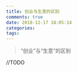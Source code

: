 ```yaml
---
title: 创业与生意的区别
comments: true
date: 2018-12-17 18:05:14
categories:
tags:
---
```


> “创业”与“生意”的区别

//TODO
